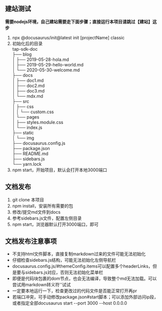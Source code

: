 ## 建站测试

**需要nodejs环境，自己建站需要走下面步骤；直接运行本项目请跳过【建站】这步**  
1. npx @docusaurus/init@latest init [projectName] classic  
2. 初始化后的目录  
tap-sdk-doc  
├── blog  
│   ├── 2019-05-28-hola.md  
│   ├── 2019-05-29-hello-world.md  
│   └── 2020-05-30-welcome.md  
├── docs  
│   ├── doc1.md  
│   ├── doc2.md  
│   ├── doc3.md  
│   └── mdx.md  
├── src  
│   ├── css  
│   │   └── custom.css  
│   └── pages  
│       ├── styles.module.css  
│       └── index.js  
├── static  
│   └── img  
├── docusaurus.config.js   
├── package.json  
├── README.md  
├── sidebars.js  
└── yarn.lock  
3. npm start，开始项目，默认会打开本地3000端口  

## 文档发布  
1. git clone 本项目   
2. npm install，安装所有需要的包  
3. 修改/提交md文件到docs    
4. 参考sidebars.js文件，配置左侧目录  
5. npm start，浏览器默认打开3000端口，即可   

## 文档发布注意事项  
- 不支持html文件脚本，直接复制markdown过来的文件可能无法初始化     
- 仔细检查sidebars.js结构，可能无法初始化左侧导航栏    
- docusaurus.config.js/#themeConfig.items可以配置多个headerLinks，但是要与sidebars.js对应，否则无法初始化菜单栏  
- 即便是代码块包裹的dom节点，也会无法编译，导致整个md无法加载。可以尝试用markdown转义符'\'试试  
- 一定要本地运行一下，检查更改过的代码文件是否能正常打开再pr  
- 若端口冲突，可手动修改package.json#start脚本；可以添加外部访问ip段，或者指定全部docusaurus start --port 3000 --host 0.0.0.0 
